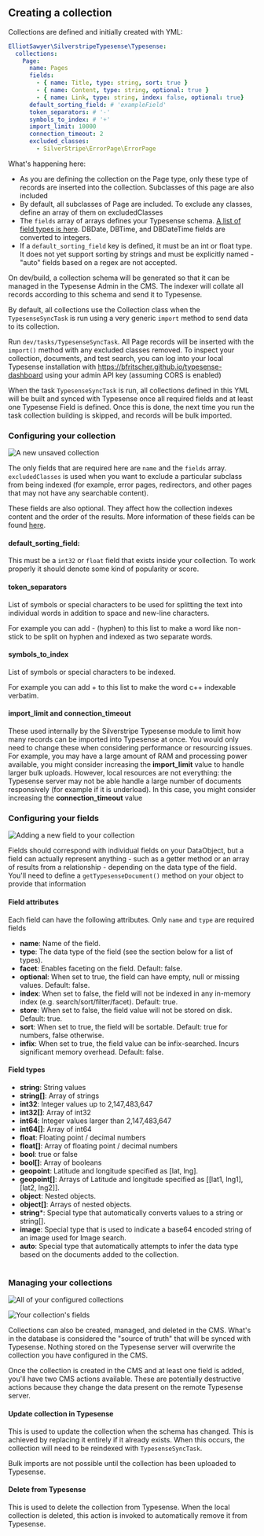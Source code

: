 ## Creating a collection

Collections are defined and initially created with YML:

```yml
ElliotSawyer\SilverstripeTypesense\Typesense:
  collections:
    Page:
      name: Pages
      fields:
        - { name: Title, type: string, sort: true }
        - { name: Content, type: string, optional: true }
        - { name: Link, type: string, index: false, optional: true}
      default_sorting_field: # 'exampleField'
      token_separators: # '-'
      symbols_to_index: # '+'
      import_limit: 10000
      connection_timeout: 2 
      excluded_classes:
        - SilverStripe\ErrorPage\ErrorPage
```

What's happening here:

* As you are defining the collection on the Page type, only these type of records are inserted into the collection. Subclasses of this page are also included
* By default, all subclasses of Page are included. To exclude any classes, define an array of them on excludedClasses
* The `fields` array of arrays defines your Typesense schema. [A list of field types is here](https://typesense.org../26.0/api/collections.html#field-types).  DBDate, DBTime, and DBDateTime fields are converted to integers.
* If a `default_sorting_field` key is defined, it must be an int or float type. It does not yet support sorting by strings and must be explicitly named - "auto" fields based on a regex are not accepted.

On dev/build, a collection schema will be generated so that it can be managed in the Typesense Admin in the CMS. The indexer will collate all records according to this schema and send it to Typesense.

By default, all collections use the Collection class when the `TypesenseSyncTask` is run using a very generic `import` method to send data to its collection. 

Run `dev/tasks/TypesenseSyncTask`.  All Page records will be inserted with the `import()` method with any excluded classes removed. To inspect your collection, documents, and test search, you can log into your local Typesense installation with https://bfritscher.github.io/typesense-dashboard using your admin API key (assuming CORS is enabled)

When the task `TypesenseSyncTask` is run, all collections defined in this YML will be built and synced with Typesense once all required fields and at least one Typesense Field is defined.  Once this is done, the next time you run the task collection building is skipped, and records will be bulk imported.

### Configuring your collection

![A new unsaved collection](img/cms-collections-new.png "A new unsaved collection")

The only fields that are required here are `name` and the `fields` array. `excludedClasses` is used when you want to exclude a particular subclass from being indexed (for example, error pages, redirectors, and other pages that may not have any searchable content).

These fields are also optional.  They affect how the collection indexes content and the order of the results.  More information of these fields can be found [here](https://typesense.org/docs/26.0/api/collections.html#schema-parameters).

#### default_sorting_field: 

This must be a `int32` or `float` field that exists inside your collection. To work properly it should denote some kind of popularity or score.

#### token_separators

List of symbols or special characters to be used for splitting the text into individual words in addition to space and new-line characters.

For example you can add - (hyphen) to this list to make a word like non-stick to be split on hyphen and indexed as two separate words.

#### symbols_to_index

List of symbols or special characters to be indexed.

For example you can add + to this list to make the word c++ indexable verbatim.

#### import_limit and connection_timeout

These used internally by the Silverstripe Typesense module to limit how many records can be imported into Typesense at once. You would only need to change these when considering performance or resourcing issues.  For example, you may have a large amount of RAM and processing power available, you might consider increasing the **import_limit** value to handle larger bulk uploads. However, local resources are not everything: the Typesense server may not be able handle a large number of documents responsively (for example if it is underload).  In this case, you might consider increasing the **connection_timeout** value

### Configuring your fields

![Adding a new field to your collection](img/cms-collection-fields-new.png "Adding a new field to your collection")


Fields should correspond with individual fields on your DataObject, but a field can actually represent anything - such as a getter method or an array of results from a relationship - depending on the data type of the field.  You'll need to define a `getTypesenseDocument()` method on your object to provide that information

#### Field attributes 

Each field can have the following attributes.  Only `name` and `type` are required fields

* **name**: Name of the field.
* **type**: The data type of the field (see the section below for a list of types).
* **facet**: Enables faceting on the field. Default: false.
* **optional**: When set to true, the field can have empty, null or missing values. Default: false.
* **index**: When set to false, the field will not be indexed in any in-memory index (e.g. search/sort/filter/facet). Default: true.
* **store**: When set to false, the field value will not be stored on disk. Default: true.
* **sort**: When set to true, the field will be sortable. Default: true for numbers, false otherwise.
* **infix**: When set to true, the field value can be infix-searched. Incurs significant memory overhead. Default: false.

#### Field types

* **string**: String values
* **string[]**: Array of strings
* **int32**: Integer values up to 2,147,483,647
* **int32[]**: Array of int32
* **int64**: Integer values larger than 2,147,483,647
* **int64[]**: Array of int64
* **float**: Floating point / decimal numbers
* **float[]**: Array of floating point / decimal numbers
* **bool**: true or false
* **bool[]**: Array of booleans
* **geopoint**: Latitude and longitude specified as [lat, lng].
* **geopoint[]**: Arrays of Latitude and longitude specified as [[lat1, lng1], [lat2, lng2]].
* **object**: Nested objects.
* **object[]**: Arrays of nested objects.
* **string***: Special type that automatically converts values to a string or string[].
* **image**: Special type that is used to indicate a base64 encoded string of an image used for Image search.
* **auto**: Special type that automatically attempts to infer the data type based on the documents added to the collection.
#

### Managing your collections

![All of your configured collections](img/cms-collections-admin.png "All of your configured collections")

![Your collection's fields](img/cms-collection-fields.png "Your collection's fields")

Collections can also be created, managed, and deleted in the CMS. What's in the database is considered the "source of truth" that will be synced with Typesense.  Nothing stored on the Typesense server will overwrite the collection you have configured in the CMS.

Once the collection is created in the CMS and at least one field is added, you'll have two CMS actions available.  These are potentially destructive actions because they change the data present on the remote Typesense server.

#### Update collection in Typesense

This is used to update the collection when the schema has changed. This is achieved by replacing it entirely if it already exists. When this occurs, the collection will need to be reindexed with `TypesenseSyncTask`.  

Bulk imports are not possible until the collection has been uploaded to Typesense.

#### Delete from Typesense

This is used to delete the collection from Typesense.  When the local collection is deleted, this action is invoked to automatically remove it from Typesense.

